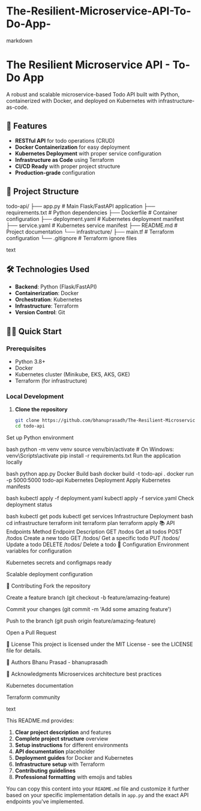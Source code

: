 # The-Resilient-Microservice-API-To-Do-App-

markdown
# The Resilient Microservice API - To-Do App

A robust and scalable microservice-based Todo API built with Python, containerized with Docker, and deployed on Kubernetes with infrastructure-as-code.

## 🚀 Features

- **RESTful API** for todo operations (CRUD)
- **Docker Containerization** for easy deployment
- **Kubernetes Deployment** with proper service configuration
- **Infrastructure as Code** using Terraform
- **CI/CD Ready** with proper project structure
- **Production-grade** configuration

## 📁 Project Structure
todo-api/
├── app.py # Main Flask/FastAPI application
├── requirements.txt # Python dependencies
├── Dockerfile # Container configuration
├── deployment.yaml # Kubernetes deployment manifest
├── service.yaml # Kubernetes service manifest
├── README.md # Project documentation
└── infrastructure/
├── main.tf # Terraform configuration
└── .gitignore # Terraform ignore files

text

## 🛠️ Technologies Used

- **Backend**: Python (Flask/FastAPI)
- **Containerization**: Docker
- **Orchestration**: Kubernetes
- **Infrastructure**: Terraform
- **Version Control**: Git

## 🏃‍♂️ Quick Start

### Prerequisites

- Python 3.8+
- Docker
- Kubernetes cluster (Minikube, EKS, AKS, GKE)
- Terraform (for infrastructure)

### Local Development

1. **Clone the repository**
   ```bash
   git clone https://github.com/bhanuprasadh/The-Resilient-Microservice-API-To-Do-App-.git
   cd todo-api
Set up Python environment

bash
python -m venv venv
source venv/bin/activate  # On Windows: venv\Scripts\activate
pip install -r requirements.txt
Run the application locally

bash
python app.py
Docker Build
bash
docker build -t todo-api .
docker run -p 5000:5000 todo-api
Kubernetes Deployment
Apply Kubernetes manifests

bash
kubectl apply -f deployment.yaml
kubectl apply -f service.yaml
Check deployment status

bash
kubectl get pods
kubectl get services
Infrastructure Deployment
bash
cd infrastructure
terraform init
terraform plan
terraform apply
📚 API Endpoints
Method	Endpoint	Description
GET	/todos	Get all todos
POST	/todos	Create a new todo
GET	/todos/<id>	Get a specific todo
PUT	/todos/<id>	Update a todo
DELETE	/todos/<id>	Delete a todo
🔧 Configuration
Environment variables for configuration

Kubernetes secrets and configmaps ready

Scalable deployment configuration

🤝 Contributing
Fork the repository

Create a feature branch (git checkout -b feature/amazing-feature)

Commit your changes (git commit -m 'Add some amazing feature')

Push to the branch (git push origin feature/amazing-feature)

Open a Pull Request

📝 License
This project is licensed under the MIT License - see the LICENSE file for details.

👥 Authors
Bhanu Prasad - bhanuprasadh

🙏 Acknowledgments
Microservices architecture best practices

Kubernetes documentation

Terraform community

text

This README.md provides:

1. **Clear project description** and features
2. **Complete project structure** overview
3. **Setup instructions** for different environments
4. **API documentation** placeholder
5. **Deployment guides** for Docker and Kubernetes
6. **Infrastructure setup** with Terraform
7. **Contributing guidelines**
8. **Professional formatting** with emojis and tables

You can copy this content into your `README.md` file and customize it further based on your specific implementation details in `app.py` and the exact API endpoints you've implemented.
